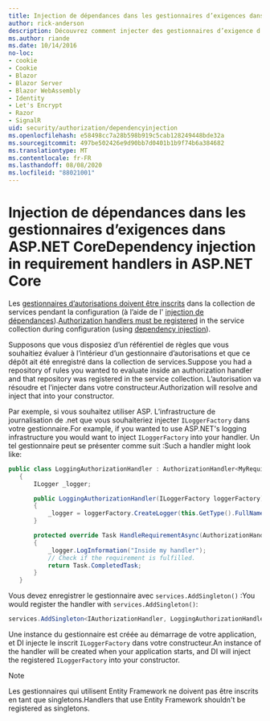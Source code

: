 ```yaml
---
title: Injection de dépendances dans les gestionnaires d’exigences dans ASP.NET Core
author: rick-anderson
description: Découvrez comment injecter des gestionnaires d’exigence d’autorisation dans une application ASP.NET Core à l’aide de l’injection de dépendances.
ms.author: riande
ms.date: 10/14/2016
no-loc:
- cookie
- Cookie
- Blazor
- Blazor Server
- Blazor WebAssembly
- Identity
- Let's Encrypt
- Razor
- SignalR
uid: security/authorization/dependencyinjection
ms.openlocfilehash: e58498cc7a28b598b919c5cab128249448bde32a
ms.sourcegitcommit: 497be502426e9d90bb7d0401b1b9f74b6a384682
ms.translationtype: MT
ms.contentlocale: fr-FR
ms.lasthandoff: 08/08/2020
ms.locfileid: "88021001"
---
```

# <a name="dependency-injection-in-requirement-handlers-in-aspnet-core"></a><span data-ttu-id="1d43d-103">Injection de dépendances dans les gestionnaires d’exigences dans ASP.NET Core</span><span class="sxs-lookup"><span data-stu-id="1d43d-103">Dependency injection in requirement handlers in ASP.NET Core</span></span>

<a name="security-authorization-di"></a>

<span data-ttu-id="1d43d-104">Les [gestionnaires d’autorisations doivent être inscrits](xref:security/authorization/policies#handler-registration) dans la collection de services pendant la configuration (à l’aide de l' [injection de dépendances](xref:fundamentals/dependency-injection)).</span><span class="sxs-lookup"><span data-stu-id="1d43d-104">[Authorization handlers must be registered](xref:security/authorization/policies#handler-registration) in the service collection during configuration (using [dependency injection](xref:fundamentals/dependency-injection)).</span></span>

<span data-ttu-id="1d43d-105">Supposons que vous disposiez d’un référentiel de règles que vous souhaitiez évaluer à l’intérieur d’un gestionnaire d’autorisations et que ce dépôt ait été enregistré dans la collection de services.</span><span class="sxs-lookup"><span data-stu-id="1d43d-105">Suppose you had a repository of rules you wanted to evaluate inside an authorization handler and that repository was registered in the service collection.</span></span> <span data-ttu-id="1d43d-106">L’autorisation va résoudre et l’injecter dans votre constructeur.</span><span class="sxs-lookup"><span data-stu-id="1d43d-106">Authorization will resolve and inject that into your constructor.</span></span>

<span data-ttu-id="1d43d-107">Par exemple, si vous souhaitez utiliser ASP. L’infrastructure de journalisation de .net que vous souhaiteriez injecter `ILoggerFactory` dans votre gestionnaire.</span><span class="sxs-lookup"><span data-stu-id="1d43d-107">For example, if you wanted to use ASP.NET's logging infrastructure you would want to inject `ILoggerFactory` into your handler.</span></span> <span data-ttu-id="1d43d-108">Un tel gestionnaire peut se présenter comme suit :</span><span class="sxs-lookup"><span data-stu-id="1d43d-108">Such a handler might look like:</span></span>

```csharp
public class LoggingAuthorizationHandler : AuthorizationHandler<MyRequirement>
   {
       ILogger _logger;

       public LoggingAuthorizationHandler(ILoggerFactory loggerFactory)
       {
           _logger = loggerFactory.CreateLogger(this.GetType().FullName);
       }

       protected override Task HandleRequirementAsync(AuthorizationHandlerContext context, MyRequirement requirement)
       {
           _logger.LogInformation("Inside my handler");
           // Check if the requirement is fulfilled.
           return Task.CompletedTask;
       }
   }
   ```

<span data-ttu-id="1d43d-109">Vous devez enregistrer le gestionnaire avec `services.AddSingleton()` :</span><span class="sxs-lookup"><span data-stu-id="1d43d-109">You would register the handler with `services.AddSingleton()`:</span></span>

```csharp
services.AddSingleton<IAuthorizationHandler, LoggingAuthorizationHandler>();
```

<span data-ttu-id="1d43d-110">Une instance du gestionnaire est créée au démarrage de votre application, et DI injecte le inscrit `ILoggerFactory` dans votre constructeur.</span><span class="sxs-lookup"><span data-stu-id="1d43d-110">An instance of the handler will be created when your application starts, and DI will inject the registered `ILoggerFactory` into your constructor.</span></span>

> [!NOTE]
> <span data-ttu-id="1d43d-111">Les gestionnaires qui utilisent Entity Framework ne doivent pas être inscrits en tant que singletons.</span><span class="sxs-lookup"><span data-stu-id="1d43d-111">Handlers that use Entity Framework shouldn't be registered as singletons.</span></span>
